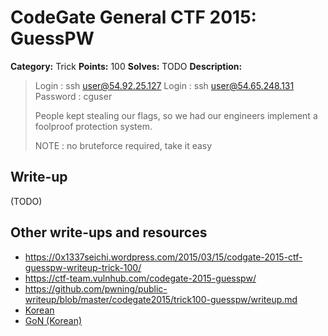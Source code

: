 # CodeGate General CTF 2015: GuessPW

**Category:** Trick
**Points:** 100
**Solves:** TODO
**Description:** 

> Login : ssh user@54.92.25.127
> Login : ssh user@54.65.248.131
> Password : cguser
> 
> People kept stealing our flags, so we had our engineers implement a foolproof protection system.
> 
> NOTE : no bruteforce required, take it easy

## Write-up

(TODO)

## Other write-ups and resources

* <https://0x1337seichi.wordpress.com/2015/03/15/codgate-2015-ctf-guesspw-writeup-trick-100/>
* <https://ctf-team.vulnhub.com/codegate-2015-guesspw/>
* <https://github.com/pwning/public-writeup/blob/master/codegate2015/trick100-guesspw/writeup.md>
* [Korean](http://cd80.tistory.com/64)
* [GoN (Korean)](http://gon.kaist.ac.kr/?p=829)
